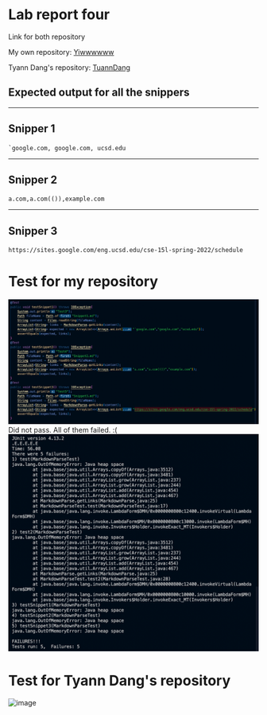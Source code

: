 # Lab report four

Link for both repository

My own repository:
[Yiwwwwww](https://github.com/Yiwwwwww/markdown-parser.git)

Tyann Dang's repository:
[TuannDang](https://github.com/TuannDang/markdown-parser)

## Expected output for all the snippers
------------------
## Snipper 1

```
`google.com, google.com, ucsd.edu
```
-------------
## Snipper 2
```
a.com,a.com(()),example.com
```
--------------
## Snipper 3
```
https://sites.google.com/eng.ucsd.edu/cse-15l-spring-2022/schedule
```

# Test for my repository
![image](Screenshot16.png)
Did not pass. All of them failed. :(
![image](Screenshot17.png)

# Test for Tyann Dang's repository
![image]()
